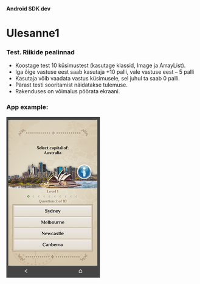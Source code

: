 #### Android SDK dev

# Ulesanne1

### Test. Riikide pealinnad
* Koostage test 10 küsimustest (kasutage klassid, Image ja ArrayList).
* Iga õige vastuse eest saab kasutaja +10 palli, vale vastuse eest – 5 palli
* Kasutaja võib vaadata vastus küsimusele, sel juhul ta saab 0 palli.
* Pärast testi sooritamist näidatakse tulemuse.
* Rakenduses on võimalus pöörata ekraani.

### App example:
![Näidis](/example.png "Näidis")
